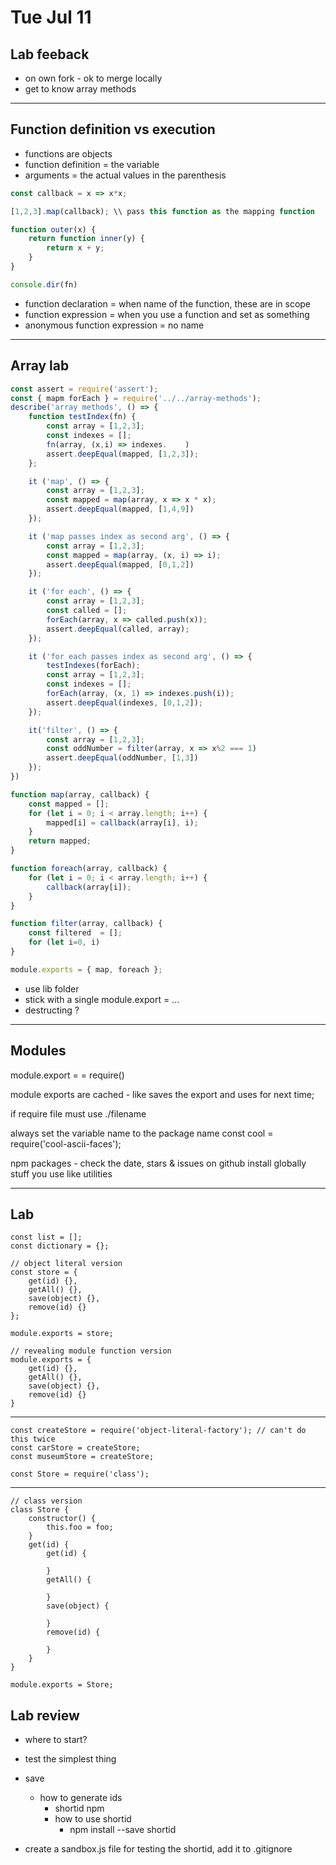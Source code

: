 # Tue Jul 11

## Lab feeback
* on own fork - ok to merge locally
* get to know array methods

---

## Function definition vs execution

* functions are objects
* function definition = the variable
* arguments = the actual values in the parenthesis
```js
const callback = x => x*x;

[1,2,3].map(callback); \\ pass this function as the mapping function

function outer(x) {
	return function inner(y) {
		return x + y;
	}
}

console.dir(fn)
```

* function declaration = when name of the function, these are in scope
* function expression = when you use a function and set as something
* anonymous function expression = no name

---

## Array lab

```js
const assert = require('assert');
const { mapm forEach } = require('../../array-methods');
describe('array methods', () => {
	function testIndex(fn) {
		const array = [1,2,3];
		const indexes = [];
		fn(array, (x,i) => indexes.    )
		assert.deepEqual(mapped, [1,2,3]);
	};

	it ('map', () => {
		const array = [1,2,3];
		const mapped = map(array, x => x * x);
		assert.deepEqual(mapped, [1,4,9])
	});

	it ('map passes index as second arg', () => {
		const array = [1,2,3];
		const mapped = map(array, (x, i) => i);
		assert.deepEqual(mapped, [0,1,2])
	});

	it ('for each', () => {
		const array = [1,2,3];
		const called = [];
		forEach(array, x => called.push(x));
		assert.deepEqual(called, array);
	});

	it ('for each passes index as second arg', () => {
		testIndexes(forEach);
		const array = [1,2,3];
		const indexes = [];
		forEach(array, (x, 1) => indexes.push(i));
		assert.deepEqual(indexes, [0,1,2]);
	});

	it('filter', () => {
		const array = [1,2,3];
		const oddNumber = filter(array, x => x%2 === 1)
		assert.deepEqual(oddNumber, [1,3])
	});
})

function map(array, callback) {
	const mapped = [];
	for (let i = 0; i < array.length; i++) {
		mapped[i] = callback(array[i], i);
	}
	return mapped;
}

function foreach(array, callback) {
	for (let i = 0; i < array.length; i++) {
		callback(array[i]);
	}
}

function filter(array, callback) {
	const filtered  = [];
	for (let i=0, i)
}

module.exports = { map, foreach };
```

* use lib folder
* stick with a single module.export = ...
* destructing ?

---

## Modules

module.export =
= require()

module exports are cached - like saves the export and uses for next time;

if require file must use ./filename

always set the variable name to the package name
const cool = require('cool-ascii-faces');

npm packages - check the date, stars & issues on github
install globally stuff you use like utilities

---

## Lab

```
const list = [];
const dictionary = {};

// object literal version
const store = {
	get(id) {},
	getAll() {},
	save(object) {},
	remove(id) {}
};

module.exports = store;

// revealing module function version
module.exports = {
	get(id) {},
	getAll() {},
	save(object) {},
	remove(id) {}
}
```
---
```
const createStore = require('object-literal-factory'); // can't do this twice
const carStore = createStore;
const museumStore = createStore;

const Store = require('class');
```
---

```
// class version
class Store {
	constructor() {
		this.foo = foo;
	}
	get(id) {
		get(id) {

		}
		getAll() {

		}
		save(object) {

		}
		remove(id) {

		}
	}
}

module.exports = Store;
```

## Lab review
* where to start?
* test the simplest thing
* save
  * how to generate ids
    * shortid npm
	* how to use shortid
	  * npm install --save shortid

* create a sandbox.js file for testing the shortid, add it to .gitignore